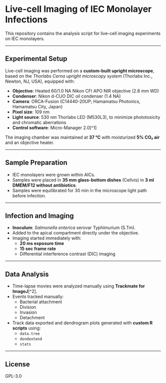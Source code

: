 # Live-cell Imaging of IEC Monolayer Infections

This repository contains the analysis script for live-cell imaging experiments on IEC monolayers.

---

## Experimental Setup

Live-cell imaging was performed on a **custom-built upright microscope**, based on the *Thorlabs Cerna upright microscopy system* (Thorlabs Inc., Newton, NJ, USA), equipped with:

- **Objective**: Heated 60/1.0 NA Nikon CFI APO NIR objective (2.8 mm WD)
- **Condenser**: Nikon d-CUO DIC oil condenser (1.4 NA)
- **Camera**: ORCA-Fusion (C14440-20UP; Hamamatsu Photonics, Hamamatsu City, Japan)
- **Pixel size**: 109 nm
- **Light source**: 530 nm Thorlabs LED (M530L3), to minimize phototoxicity and chromatic aberrations
- **Control software**: Micro-Manager 2.0[^1]

The imaging chamber was maintained at **37 °C** with moisturized **5% CO₂ air** and an objective heater.

---

## Sample Preparation

- IEC monolayers were grown within AICs.
- Samples were placed in **35 mm glass-bottom dishes** (Cellvis) in **3 ml DMEM/F12 without antibiotics**.
- Samples were equilibrated for 30 min in the microscope light path before infection.

---

## Infection and Imaging

- **Inoculum**: *Salmonella enterica* serovar Typhimurium (S.Tm).
- Added to the apical compartment directly under the objective.
- Imaging started immediately with:
  - **20 ms exposure time**
  - **15 sec frame rate**
  - Differential interference contrast (DIC) imaging

---

## Data Analysis

- Time-lapse movies were analyzed manually using **Trackmate for ImageJ**[^2].
- Events tracked manually:
  - Bacterial attachment
  - Division
  - Invasion
  - Detachment
- Track data exported and dendrogram plots generated with **custom R scripts** using:
  - `data.tree`
  - `dendextend`
  - `stats`

---

## License

GPL-3.0
